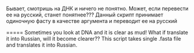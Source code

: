 Бывает, смотришь на ДНК и ничего не понятно. Может, если перевести ее на русский, станет понятнее???
Данный скрипт принимает одиночную фасту в качестве аргумента и переводит ее на русский

=====
Sometimes you look at DNA and it is clear as mud! What if translate it into Russian, will it become clearer??
This script takes single .fasta file and translates it into Russian.
